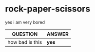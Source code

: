 # rock-paper-scissors

yes i am very bored

| QUESTION          | ANSWER                                                             |
| ----------------- | ------------------------------------------------------------------ |
| how bad is this | **yes** |
